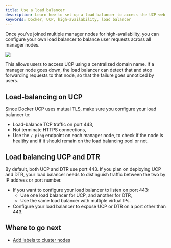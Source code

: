 ```yaml
---
title: Use a load balancer
description: Learn how to set up a load balancer to access the UCP web UI using an hostname.
keywords: Docker, UCP, high-availability, load balancer
---
```

Once you've joined multiple manager nodes for high-availability, you can configure your own load balancer to balance user requests across all manager nodes.

![](../../images/use-a-load-balancer-1.svg)

This allows users to access UCP using a centralized domain name. If a manager node goes down, the load balancer can detect that and stop forwarding requests to that node, so that the failure goes unnoticed by users.

## Load-balancing on UCP

Since Docker UCP uses mutual TLS, make sure you configure your load balancer to:

* Load-balance TCP traffic on port 443,
* Not terminate HTTPS connections,
* Use the `/_ping` endpoint on each manager node, to check if the node is healthy and if it should remain on the load balancing pool or not.

## Load balancing UCP and DTR

By default, both UCP and DTR use port 443. If you plan on deploying UCP and DTR, your load balancer needs to distinguish traffic between the two by IP address or port number.

* If you want to configure your load balancer to listen on port 443: 
    * Use one load balancer for UCP, and another for DTR,
    * Use the same load balancer with multiple virtual IPs.
* Configure your load balancer to expose UCP or DTR on a port other than 443.

## Where to go next

* [Add labels to cluster nodes](add-labels-to-cluster-nodes.md)